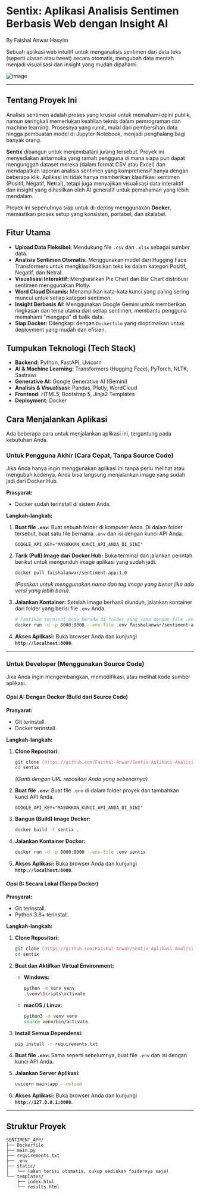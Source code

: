 # Sentix: Aplikasi Analisis Sentimen Berbasis Web dengan Insight AI

By Faishal Anwar Hasyim

Sebuah aplikasi web intuitif untuk menganalisis sentimen dari data teks (seperti ulasan atau tweet) secara otomatis, mengubah data mentah menjadi visualisasi dan insight yang mudah dipahami.

![image](https://github.com/user-attachments/assets/2dc07f7d-1fe4-4e42-a563-ac1f32aaaad2)

---

## **Tentang Proyek Ini**

Analisis sentimen adalah proses yang krusial untuk memahami opini publik, namun seringkali memerlukan keahlian teknis dalam pemrograman dan machine learning. Prosesnya yang rumit, mulai dari pembersihan data hingga pembuatan model di Jupyter Notebook, menjadi penghalang bagi banyak orang.

**Sentix** dibangun untuk menjembatani jurang tersebut. Proyek ini menyediakan antarmuka yang ramah pengguna di mana siapa pun dapat mengunggah dataset mereka (dalam format CSV atau Excel) dan mendapatkan laporan analisis sentimen yang komprehensif hanya dengan beberapa klik. Aplikasi ini tidak hanya memberikan klasifikasi sentimen (Positif, Negatif, Netral), tetapi juga menyajikan visualisasi data interaktif dan insight yang dihasilkan oleh AI generatif untuk pemahaman yang lebih mendalam.

Proyek ini sepenuhnya siap untuk di-deploy menggunakan **Docker**, memastikan proses setup yang konsisten, portabel, dan skalabel.

## **Fitur Utama**

* **Upload Data Fleksibel:** Mendukung file `.csv` dan `.xlsx` sebagai sumber data.
* **Analisis Sentimen Otomatis:** Menggunakan model dari Hugging Face Transformers untuk mengklasifikasikan teks ke dalam kategori Positif, Negatif, dan Netral.
* **Visualisasi Interaktif:** Menghasilkan Pie Chart dan Bar Chart distribusi sentimen menggunakan Plotly.
* **Word Cloud Dinamis:** Menampilkan kata-kata kunci yang paling sering muncul untuk setiap kategori sentimen.
* **Insight Berbasis AI:** Menggunakan Google Gemini untuk memberikan ringkasan dan tema utama dari setiap sentimen, membantu pengguna memahami "mengapa" di balik data.
* **Siap Docker:** Dilengkapi dengan `Dockerfile` yang dioptimalkan untuk deployment yang mudah dan efisien.

## **Tumpukan Teknologi (Tech Stack)**

* **Backend:** Python, FastAPI, Uvicorn
* **AI & Machine Learning:** Transformers (Hugging Face), PyTorch, NLTK, Sastrawi
* **Generative AI:** Google Generative AI (Gemini)
* **Analisis & Visualisasi:** Pandas, Plotly, WordCloud
* **Frontend:** HTML5, Bootstrap 5, Jinja2 Templates
* **Deployment:** Docker

## **Cara Menjalankan Aplikasi**

Ada beberapa cara untuk menjalankan aplikasi ini, tergantung pada kebutuhan Anda.

### **Untuk Pengguna Akhir (Cara Cepat, Tanpa Source Code)**

Jika Anda hanya ingin menggunakan aplikasi ini tanpa perlu melihat atau mengubah kodenya, Anda bisa langsung menjalankan image yang sudah jadi dari Docker Hub.

**Prasyarat:**
* Docker sudah terinstall di sistem Anda.

**Langkah-langkah:**

1.  **Buat file `.env`:**
    Buat sebuah folder di komputer Anda. Di dalam folder tersebut, buat satu file bernama `.env` dan isi dengan kunci API Anda.
    ```
    GOOGLE_API_KEY="MASUKKAN_KUNCI_API_ANDA_DI_SINI"
    ```

2.  **Tarik (Pull) Image dari Docker Hub:**
    Buka terminal dan jalankan perintah berikut untuk mengunduh image aplikasi yang sudah jadi.
    ```bash
    docker pull faishalanwar/sentiment-app:1.0
    ```
    *(Pastikan untuk menggunakan nama dan tag image yang benar jika ada versi yang lebih baru).*

3.  **Jalankan Kontainer:**
    Setelah image berhasil diunduh, jalankan kontainer dari folder yang berisi file `.env` Anda.
    ```bash
    # Pastikan terminal Anda berada di folder yang sama dengan file .env
    docker run -d -p 8000:8000 --env-file .env faishalanwar/sentiment-app:2.0
    ```

4.  **Akses Aplikasi:**
    Buka browser Anda dan kunjungi **`http://localhost:8000`**.

---

### **Untuk Developer (Menggunakan Source Code)**

Jika Anda ingin mengembangkan, memodifikasi, atau melihat kode sumber aplikasi.

#### **Opsi A: Dengan Docker (Build dari Source Code)**

**Prasyarat:**
* Git terinstall.
* Docker terinstall.

**Langkah-langkah:**

1.  **Clone Repositori:**
    ```bash
    git clone [https://github.com/Faishal-Anwar/Sentix-Aplikasi-Analisis-Sentimen-Berbasis-Web-dengan-Insight-AI]
    cd sentix
    ```
    *(Ganti dengan URL repositori Anda yang sebenarnya)*

2.  **Buat file `.env`:**
    Buat file `.env` di dalam folder proyek dan tambahkan kunci API Anda.
    ```
    GOOGLE_API_KEY="MASUKKAN_KUNCI_API_ANDA_DI_SINI"
    ```

3.  **Bangun (Build) Image Docker:**
    ```bash
    docker build -t sentix .
    ```

4.  **Jalankan Kontainer Docker:**
    ```bash
    docker run -d -p 8000:8000 --env-file .env sentix
    ```
    
5.  **Akses Aplikasi:**
    Buka browser Anda dan kunjungi **`http://localhost:8000`**.

#### **Opsi B: Secara Lokal (Tanpa Docker)**

**Prasyarat:**
* Git terinstall.
* Python 3.8+ terinstall.

**Langkah-langkah:**

1.  **Clone Repositori:**
    ```bash
    git clone [https://github.com/Faishal-Anwar/Sentix-Aplikasi-Analisis-Sentimen-Berbasis-Web-dengan-Insight-AI]
    cd sentix
    ```

2.  **Buat dan Aktifkan Virtual Environment:**
    * **Windows:**
        ```bash
        python -m venv venv
        .\venv\Scripts\activate
        ```
    * **macOS / Linux:**
        ```bash
        python3 -m venv venv
        source venv/bin/activate
        ```

3.  **Install Semua Dependensi:**
    ```bash
    pip install -r requirements.txt
    ```

4.  **Buat file `.env`:**
    Sama seperti sebelumnya, buat file `.env` dan isi dengan kunci API Anda.

5.  **Jalankan Server Aplikasi:**
    ```bash
    uvicorn main:app --reload
    ```
    
6.  **Akses Aplikasi:**
    Buka browser Anda dan kunjungi **`http://127.0.0.1:8000`**.

---

## **Struktur Proyek**

```
SENTIMENT_APP/
├── Dockerfile
├── main.py
├── requirements.txt
├── .env
├── static/
│   └── (akan terisi otomatis, cukup sediakan foidernya saja)
└── templates/
    ├── index.html
    └── results.html
```

